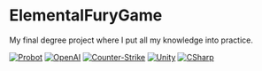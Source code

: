 # ElementalFuryGame
My final degree project where I put all my knowledge into practice.

[![Probot](https://img.shields.io/badge/Basic_IA-00B0D8?style=for-the-badge&logo=Probot&logoColor=white&labelColor=101010)]()
[![OpenAI](https://img.shields.io/badge/VFX_Shaders-412991?style=for-the-badge&logo=OpenAI&logoColor=white&labelColor=101010)]()
[![Counter-Strike](https://img.shields.io/badge/FPS-000000?style=for-the-badge&logo=Counter-Strike&logoColor=white&labelColor=101010)]()
[![Unity](https://img.shields.io/badge/Unity-000000?style=for-the-badge&logo=Unity&logoColor=white&labelColor=101010)]()
[![CSharp](https://img.shields.io/badge/Code-239120?style=for-the-badge&logo=CSharp&logoColor=white&labelColor=101010)]()
